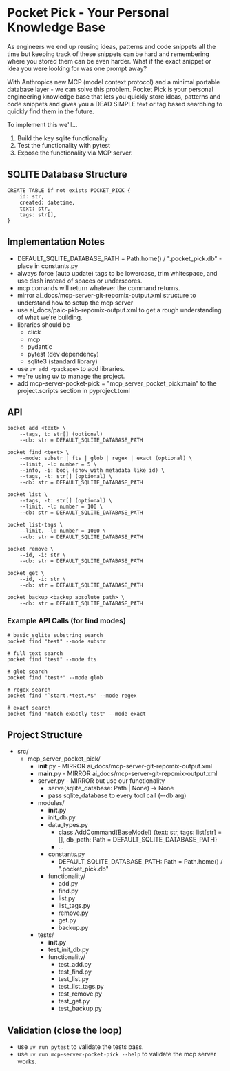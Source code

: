 # Pocket Pick - Your Personal Knowledge Base

As engineers we end up reusing ideas, patterns and code snippets all the time but keeping track of these snippets can be hard and remembering where you stored them can be even harder. What if the exact snippet or idea you were looking for was one prompt away?

With Anthropics new MCP (model context protocol) and a minimal portable database layer - we can solve this problem. Pocket Pick is your personal engineering knowledge base that lets you quickly store ideas, patterns and code snippets and gives you a DEAD SIMPLE text or tag based searching to quickly find them in the future.

To implement this we'll...
1. Build the key sqlite functionality
2. Test the functionality with pytest
3. Expose the functionality via MCP server.

## SQLITE Database Structure

```
CREATE TABLE if not exists POCKET_PICK {
    id: str,
    created: datetime,
    text: str,
    tags: str[],
}
```

## Implementation Notes
- DEFAULT_SQLITE_DATABASE_PATH = Path.home() / ".pocket_pick.db" - place in constants.py
- always force (auto update) tags to be lowercase, trim whitespace, and use dash instead of spaces or underscores.
- mcp comands will return whatever the command returns.
- mirror ai_docs/mcp-server-git-repomix-output.xml structure to understand how to setup the mcp server
- use ai_docs/paic-pkb-repomix-output.xml to get a rough understanding of what we're building.
- libraries should be
  - click
  - mcp
  - pydantic
  - pytest (dev dependency)
  - sqlite3 (standard library)
- use `uv add <package>` to add libraries.
- we're using uv to manage the project.
- add mcp-server-pocket-pick = "mcp_server_pocket_pick:main" to the project.scripts section in pyproject.toml

## API

```
pocket add <text> \
    --tags, t: str[] (optional)
    --db: str = DEFAULT_SQLITE_DATABASE_PATH

pocket find <text> \
    --mode: substr | fts | glob | regex | exact (optional) \
    --limit, -l: number = 5 \
    --info, -i: bool (show with metadata like id) \
    --tags, -t: str[] (optional) \
    --db: str = DEFAULT_SQLITE_DATABASE_PATH

pocket list \
    --tags, -t: str[] (optional) \
    --limit, -l: number = 100 \
    --db: str = DEFAULT_SQLITE_DATABASE_PATH

pocket list-tags \
    --limit, -l: number = 1000 \
    --db: str = DEFAULT_SQLITE_DATABASE_PATH

pocket remove \
    --id, -i: str \
    --db: str = DEFAULT_SQLITE_DATABASE_PATH

pocket get \
    --id, -i: str \
    --db: str = DEFAULT_SQLITE_DATABASE_PATH

pocket backup <backup_absolute_path> \
    --db: str = DEFAULT_SQLITE_DATABASE_PATH
```

### Example API Calls (for find modes)
```
# basic sqlite substring search
pocket find "test" --mode substr

# full text search
pocket find "test" --mode fts

# glob search
pocket find "test*" --mode glob

# regex search
pocket find "^start.*test.*$" --mode regex

# exact search
pocket find "match exactly test" --mode exact
```

## Project Structure
- src/
  - mcp_server_pocket_pick/
    - __init__.py - MIRROR ai_docs/mcp-server-git-repomix-output.xml
    - __main__.py - MIRROR ai_docs/mcp-server-git-repomix-output.xml
    - server.py - MIRROR but use our functionality
      - serve(sqlite_database: Path | None) -> None
      - pass sqlite_database to every tool call (--db arg)
    - modules/
      - __init__.py
      - init_db.py
      - data_types.py
        - class AddCommand(BaseModel) {text: str, tags: list[str] = [], db_path: Path = DEFAULT_SQLITE_DATABASE_PATH}
        - ...
      - constants.py
        - DEFAULT_SQLITE_DATABASE_PATH: Path = Path.home() / ".pocket_pick.db"
      - functionality/
        - add.py
        - find.py
        - list.py
        - list_tags.py
        - remove.py
        - get.py
        - backup.py
    - tests/
      - __init__.py
      - test_init_db.py
      - functionality/
        - test_add.py
        - test_find.py
        - test_list.py
        - test_list_tags.py
        - test_remove.py
        - test_get.py
        - test_backup.py
    

## Validation (close the loop)
- use `uv run pytest` to validate the tests pass.
- use `uv run mcp-server-pocket-pick --help` to validate the mcp server works.